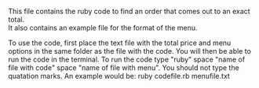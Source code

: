 This file contains the ruby code to find an order that comes out to an exact total.  
It also contains an example file for the format of the menu.

To use the code, first place the text file with the total price and menu options in the same folder as the file with the code.
You will then be able to run the code in the terminal.  To run the code type "ruby" space "name of file with code" space "name of file with menu".
You should not type the quatation marks.  An example would be: ruby codefile.rb menufile.txt

